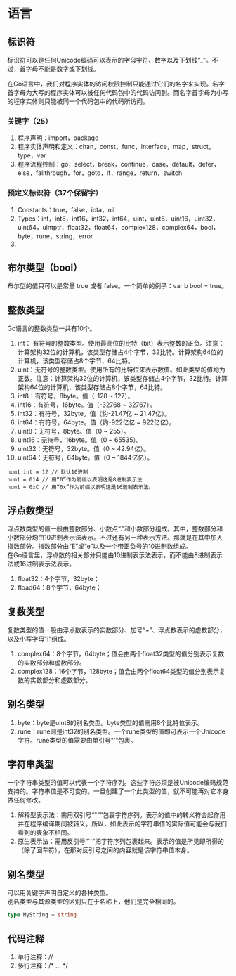 # 语言


## 标识符
标识符可以是任何Unicode编码可以表示的字母字符、数字以及下划线“_”。不过，首字母不能是数字或下划线。

在Go语言中，我们对程序实体的访问权限控制只能通过它们的名字来实现。名字首字母为大写的程序实体可以被任何代码包中的代码访问到。而名字首字母为小写的程序实体则只能被同一个代码包中的代码所访问。 


### 关键字（25）
1. 程序声明：import，package
2. 程序实体声明和定义：chan，const，func，interface，map，struct，type，var
3. 程序流程控制：go，select，break，continue，case，default，defer，else，fallthrough，for，goto，if，range，return，switch

### 预定义标识符（37个保留字）
1. Constants：true，false，iota，nil
2. Types：int，int8，int16，int32，int64，uint，uint8，uint16，uint32，uint64，uintptr，float32，float64，complex128，complex64，bool，byte，rune，string，error
3. 


## 布尔类型（bool）
布尔型的值只可以是常量 true 或者 false。一个简单的例子：var b bool = true。


## 整数类型
Go语言的整数类型一共有10个。
1. int： 有符号的整数类型。使用最高位的比特（bit）表示整数的正负。注意：计算架构32位的计算机，该类型存储占4个字节，32比特。计算架构64位的计算机，该类型存储占8个字节，64比特。
2. uint：无符号的整数类型。使用所有的比特位来表示数值。如此类型的值均为正数。注意：计算架构32位的计算机，该类型存储占4个字节，32比特。计算架构64位的计算机，该类型存储占8个字节，64比特。
3. int8：有符号，8byte。值（-128 ~ 127）。
4. int16：有符号，16byte。值（-32768 ~ 32767）。
5. int32：有符号，32byte。值（约-21.47亿 ~ 21.47亿）。
6. int64：有符号，64byte。值（约-922亿亿 ~ 922亿亿）。
7. uint8：无符号，8byte。值（0 ~ 255）。
8. uint16：无符号，16byte。值（0 ~ 65535）。
9. uint32：无符号，32byte。值（0 ~ 42.94亿）。
10. uint64：无符号，64byte。值（0 ~ 1844亿亿）。
```
num1 int = 12 // 默认10进制
num1 = 014 // 用“0”作为前缀以表明这是8进制表示法
num1 = 0xC // 用“0x”作为前缀以表明这是16进制表示法。
```


## 浮点数类型
浮点数类型的值一般由整数部分、小数点“.”和小数部分组成。其中，整数部分和小数部分均由10进制表示法表示。不过还有另一种表示方法。那就是在其中加入指数部分。指数部分由“E”或“e”以及一个带正负号的10进制数组成。  
在Go语言里，浮点数的相关部分只能由10进制表示法表示，而不能由8进制表示法或16进制表示法表示。
1. float32：4个字节，32byte；
2. fload64：8个字节，64byte；


## 复数类型
复数类型的值一般由浮点数表示的实数部分、加号“+”、浮点数表示的虚数部分，以及小写字母"i"组成。
1. complex64：8个字节，64byte；值会由两个float32类型的值分别表示复数的实数部分和虚数部分。
2. complex128：16个字节，128byte；值会由两个float64类型的值分别表示复数的实数部分和虚数部分。


## 别名类型
1. byte：byte是uint8的别名类型。byte类型的值需用8个比特位表示。
2. rune：rune则是int32的别名类型。一个rune类型的值即可表示一个Unicode字符。rune类型的值需要由单引号“'”包裹。


## 字符串类型
一个字符串类型的值可以代表一个字符序列。这些字符必须是被Unicode编码规范支持的。字符串值是不可变的。一旦创建了一个此类型的值，就不可能再对它本身做任何修改。
1. 解释型表示法：需用双引号“""”包裹字符序列。表示的值中的转义符会起作用并在程序编译期间被转义。所以，如此表示的字符串值的实际值可能会与我们看到的表象不相同。
2. 原生表示法：需用反引号“``”把字符序列包裹起来。表示的值是所见即所得的（除了回车符），在那对反引号之间的内容就是该字符串值本身。


## 别名类型
可以用关键字声明自定义的各种类型。  
别名类型与其源类型的区别只在于名称上，他们是完全相同的。
```go
type MyString = string
```


## 代码注释
1. 单行注释：//
2. 多行注释：/*  ...  */





